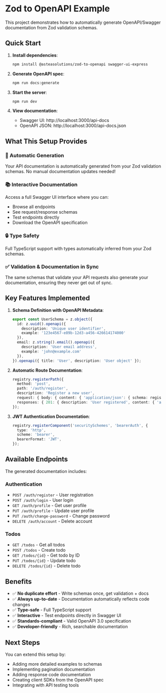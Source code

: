 # Zod to OpenAPI Example

This project demonstrates how to automatically generate OpenAPI/Swagger documentation from Zod validation schemas.

## Quick Start

1. **Install dependencies**:
   ```bash
   npm install @asteasolutions/zod-to-openapi swagger-ui-express
   ```

2. **Generate OpenAPI spec**:
   ```bash
   npm run docs:generate
   ```

3. **Start the server**:
   ```bash
   npm run dev
   ```

4. **View documentation**:
   - Swagger UI: http://localhost:3000/api-docs
   - OpenAPI JSON: http://localhost:3000/api-docs.json

## What This Setup Provides

### 🔄 Automatic Generation
Your API documentation is automatically generated from your Zod validation schemas. No manual documentation updates needed!

### 📚 Interactive Documentation
Access a full Swagger UI interface where you can:
- Browse all endpoints
- See request/response schemas
- Test endpoints directly
- Download the OpenAPI specification

### 🔒 Type Safety
Full TypeScript support with types automatically inferred from your Zod schemas.

### ✅ Validation & Documentation in Sync
The same schemas that validate your API requests also generate your documentation, ensuring they never get out of sync.

## Key Features Implemented

1. **Schema Definition with OpenAPI Metadata**:
   ```typescript
   export const UserSchema = z.object({
     id: z.uuid().openapi({ 
       description: 'Unique user identifier', 
       example: '123e4567-e89b-12d3-a456-426614174000' 
     }),
     email: z.string().email().openapi({ 
       description: 'User email address', 
       example: 'john@example.com' 
     }),
   }).openapi({ title: 'User', description: 'User object' });
   ```

2. **Automatic Route Documentation**:
   ```typescript
   registry.registerPath({
     method: 'post',
     path: '/auth/register',
     description: 'Register a new user',
     request: { body: { content: { 'application/json': { schema: registerSchema.shape.body }}}},
     responses: { 201: { description: 'User registered', content: { 'application/json': { schema: AuthResponseSchema }}}},
   });
   ```

3. **JWT Authentication Documentation**:
   ```typescript
   registry.registerComponent('securitySchemes', 'bearerAuth', {
     type: 'http',
     scheme: 'bearer',
     bearerFormat: 'JWT',
   });
   ```

## Available Endpoints

The generated documentation includes:

### Authentication
- `POST /auth/register` - User registration
- `POST /auth/login` - User login
- `GET /auth/profile` - Get user profile
- `PUT /auth/profile` - Update user profile
- `PUT /auth/change-password` - Change password
- `DELETE /auth/account` - Delete account

### Todos
- `GET /todos` - Get all todos
- `POST /todos` - Create todo
- `GET /todos/{id}` - Get todo by ID
- `PUT /todos/{id}` - Update todo
- `DELETE /todos/{id}` - Delete todo

## Benefits

- ✅ **No duplicate effort** - Write schemas once, get validation + docs
- ✅ **Always up-to-date** - Documentation automatically reflects code changes
- ✅ **Type-safe** - Full TypeScript support
- ✅ **Interactive** - Test endpoints directly in Swagger UI
- ✅ **Standards-compliant** - Valid OpenAPI 3.0 specification
- ✅ **Developer-friendly** - Rich, searchable documentation

## Next Steps

You can extend this setup by:
- Adding more detailed examples to schemas
- Implementing pagination documentation
- Adding response code documentation
- Creating client SDKs from the OpenAPI spec
- Integrating with API testing tools
